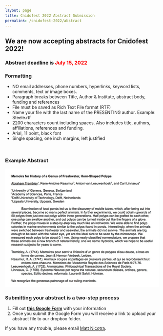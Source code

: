 ```yaml
---
layout: page
title: Cnidofest 2022 Abstract Submission
permalink: /cnidofest-2022/abstract
---
```


## We are now accepting abstracts for Cnidofest 2022! 

### Abstract deadline is <span style= "color:red">July 15, 2022</span>

   
### Formatting

- NO email addresses, phone numbers, hyperlinks, keyword lists, comments, text or image boxes.
- Paragraph breaks between Title, Author & Institute, abstract body, funding and references
- File must be saved as Rich Text File format (RTF)
- Name your file with the last name of the PRESENTING author. Example: Steele.rtf
- 2200 characters count including spaces. Also includes title, authors, affiliations, references and funding.
- Arial, 11 point, black font
- Single spacing, one inch margins, left justified
</br>

### Example Abstract

![Example Abstract](/assets/images/HistoricalAbstract.jpeg)


### Submitting your abstract is a two-step process

1. Fill out **<a href="https://forms.gle/bKQqrv9geZTfQRZ7A" target="_blank">this Google Form</a>** with your information
2. Once you submit the Google Form you will receive a link to upload your abstract file to our dropbox folder.

  

If you have any trouble, please email [Matt Nicotra](mailto:matthew.nicotra@pitt.edu).
